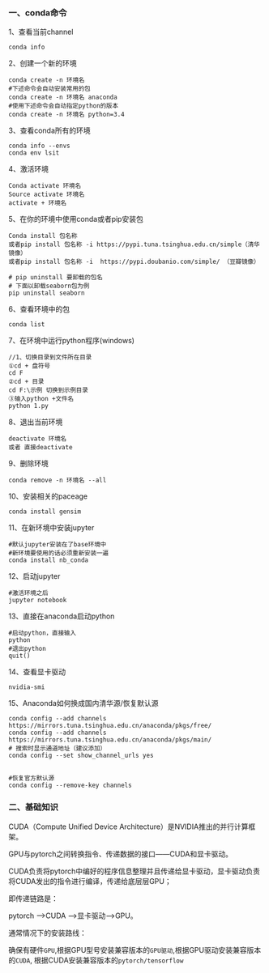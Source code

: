 ### 一、conda命令

1、查看当前channel

```shell
conda info
```

2、创建一个新的环境

```shell
conda create -n 环境名
#下述命令会自动安装常用的包
conda create -n 环境名 anaconda
#使用下述命令会自动指定python的版本
conda create -n 环境名 python=3.4

```

3、查看conda所有的环境

```shell
conda info --envs
conda env lsit
```

4、激活环境

```shell
Conda activate 环境名
Source activate 环境名
activate + 环境名
```

5、在你的环境中使用conda或者pip安装包

```shell
Conda install 包名称
或者pip install 包名称 -i https://pypi.tuna.tsinghua.edu.cn/simple（清华镜像）
或者pip install 包名称 -i  https://pypi.doubanio.com/simple/ （豆瓣镜像）

# pip uninstall 要卸载的包名
# 下面以卸载seaborn包为例
pip uninstall seaborn
```

6、查看环境中的包

```shell
conda list
```

7、在环境中运行python程序(windows)

```sehll
//1、切换目录到文件所在目录
①cd + 盘符号
cd F
②cd + 目录
cd F:\示例 切换到示例目录
③输入python +文件名
python 1.py
```

8、退出当前环境

```shell
deactivate 环境名
或者 直接deactivate
```

9、删除环境

```shell
conda remove -n 环境名 --all
```

10、安装相关的paceage

```shell
conda install gensim
```

11、在新环境中安装jupyter

```shell
#默认jupyter安装在了base环境中
#新环境要使用的话必须重新安装一遍
conda install nb_conda
```

12、启动jupyter

```shell
#激活环境之后
jupyter notebook
```

13、直接在anaconda启动python

```shell
#启动python，直接输入
python
#退出python
quit()
```

14、查看显卡驱动

```shell
nvidia-smi
```

15、Anaconda如何换成国内清华源/恢复默认源

```shell
conda config --add channels https://mirrors.tuna.tsinghua.edu.cn/anaconda/pkgs/free/
conda config --add channels https://mirrors.tuna.tsinghua.edu.cn/anaconda/pkgs/main/
# 搜索时显示通道地址（建议添加）
conda config --set show_channel_urls yes


#恢复官方默认源
conda config --remove-key channels
```

 



### 二、基础知识

CUDA（Compute Unified Device Architecture）是NVIDIA推出的并行计算框架。

GPU与pytorch之间转换指令、传递数据的接口——CUDA和显卡驱动。

CUDA负责将pytorch中编好的程序信息整理并且传递给显卡驱动，显卡驱动负责将CUDA发出的指令进行编译，传递给底层层GPU；

即传递链路是：

pytorch ——>CUDA ——>显卡驱动——>GPU。



通常情况下的安装路线：

确保有硬件`GPU`,根据GPU型号安装兼容版本的`GPU驱动`,根据GPU驱动安装兼容版本的`CUDA`,  根据CUDA安装兼容版本的`pytorch/tensorflow`



